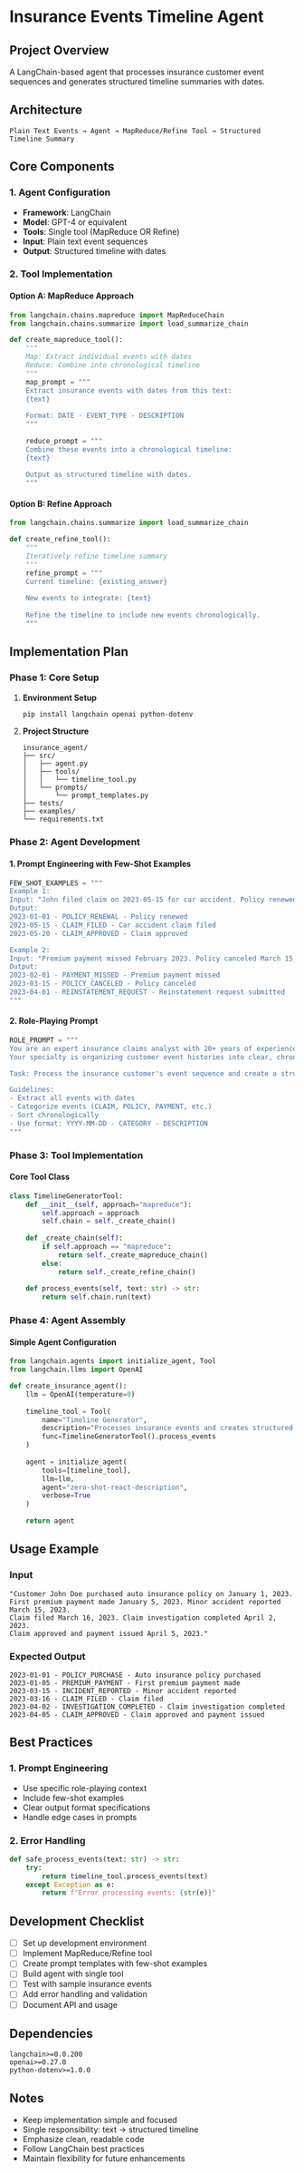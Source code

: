 # Insurance Events Timeline Agent

## Project Overview

A LangChain-based agent that processes insurance customer event sequences and generates structured timeline summaries with dates.

## Architecture

```
Plain Text Events → Agent → MapReduce/Refine Tool → Structured Timeline Summary
```

## Core Components

### 1. Agent Configuration
- **Framework**: LangChain
- **Model**: GPT-4 or equivalent
- **Tools**: Single tool (MapReduce OR Refine)
- **Input**: Plain text event sequences
- **Output**: Structured timeline with dates

### 2. Tool Implementation

#### Option A: MapReduce Approach
```python
from langchain.chains.mapreduce import MapReduceChain
from langchain.chains.summarize import load_summarize_chain

def create_mapreduce_tool():
    """
    Map: Extract individual events with dates
    Reduce: Combine into chronological timeline
    """
    map_prompt = """
    Extract insurance events with dates from this text:
    {text}
    
    Format: DATE - EVENT_TYPE - DESCRIPTION
    """
    
    reduce_prompt = """
    Combine these events into a chronological timeline:
    {text}
    
    Output as structured timeline with dates.
    """
```

#### Option B: Refine Approach
```python
from langchain.chains.summarize import load_summarize_chain

def create_refine_tool():
    """
    Iteratively refine timeline summary
    """
    refine_prompt = """
    Current timeline: {existing_answer}
    
    New events to integrate: {text}
    
    Refine the timeline to include new events chronologically.
    """
```

## Implementation Plan

### Phase 1: Core Setup
1. **Environment Setup**
   ```bash
   pip install langchain openai python-dotenv
   ```

2. **Project Structure**
   ```
   insurance_agent/
   ├── src/
   │   ├── agent.py
   │   ├── tools/
   │   │   └── timeline_tool.py
   │   └── prompts/
   │       └── prompt_templates.py
   ├── tests/
   ├── examples/
   └── requirements.txt
   ```

### Phase 2: Agent Development

#### 1. Prompt Engineering with Few-Shot Examples
```python
FEW_SHOT_EXAMPLES = """
Example 1:
Input: "John filed claim on 2023-05-15 for car accident. Policy renewed 2023-01-01. Claim approved 2023-05-20."
Output:
2023-01-01 - POLICY_RENEWAL - Policy renewed
2023-05-15 - CLAIM_FILED - Car accident claim filed
2023-05-20 - CLAIM_APPROVED - Claim approved

Example 2:
Input: "Premium payment missed February 2023. Policy canceled March 15, 2023. Reinstatement request April 1, 2023."
Output:
2023-02-01 - PAYMENT_MISSED - Premium payment missed
2023-03-15 - POLICY_CANCELED - Policy canceled
2023-04-01 - REINSTATEMENT_REQUEST - Reinstatement request submitted
"""
```

#### 2. Role-Playing Prompt
```python
ROLE_PROMPT = """
You are an expert insurance claims analyst with 20+ years of experience.
Your specialty is organizing customer event histories into clear, chronological timelines.

Task: Process the insurance customer's event sequence and create a structured timeline.

Guidelines:
- Extract all events with dates
- Categorize events (CLAIM, POLICY, PAYMENT, etc.)
- Sort chronologically
- Use format: YYYY-MM-DD - CATEGORY - DESCRIPTION
"""
```

### Phase 3: Tool Implementation

#### Core Tool Class
```python
class TimelineGeneratorTool:
    def __init__(self, approach="mapreduce"):
        self.approach = approach
        self.chain = self._create_chain()
    
    def _create_chain(self):
        if self.approach == "mapreduce":
            return self._create_mapreduce_chain()
        else:
            return self._create_refine_chain()
    
    def process_events(self, text: str) -> str:
        return self.chain.run(text)
```

### Phase 4: Agent Assembly

#### Simple Agent Configuration
```python
from langchain.agents import initialize_agent, Tool
from langchain.llms import OpenAI

def create_insurance_agent():
    llm = OpenAI(temperature=0)
    
    timeline_tool = Tool(
        name="Timeline Generator",
        description="Processes insurance events and creates structured timeline",
        func=TimelineGeneratorTool().process_events
    )
    
    agent = initialize_agent(
        tools=[timeline_tool],
        llm=llm,
        agent="zero-shot-react-description",
        verbose=True
    )
    
    return agent
```

## Usage Example

### Input
```
"Customer John Doe purchased auto insurance policy on January 1, 2023. 
First premium payment made January 5, 2023. Minor accident reported March 15, 2023. 
Claim filed March 16, 2023. Claim investigation completed April 2, 2023. 
Claim approved and payment issued April 5, 2023."
```

### Expected Output
```
2023-01-01 - POLICY_PURCHASE - Auto insurance policy purchased
2023-01-05 - PREMIUM_PAYMENT - First premium payment made
2023-03-15 - INCIDENT_REPORTED - Minor accident reported
2023-03-16 - CLAIM_FILED - Claim filed
2023-04-02 - INVESTIGATION_COMPLETED - Claim investigation completed
2023-04-05 - CLAIM_APPROVED - Claim approved and payment issued
```

## Best Practices

### 1. Prompt Engineering
- Use specific role-playing context
- Include few-shot examples
- Clear output format specifications
- Handle edge cases in prompts

### 2. Error Handling
```python
def safe_process_events(text: str) -> str:
    try:
        return timeline_tool.process_events(text)
    except Exception as e:
        return f"Error processing events: {str(e)}"
```

## Development Checklist

- [ ] Set up development environment
- [ ] Implement MapReduce/Refine tool
- [ ] Create prompt templates with few-shot examples
- [ ] Build agent with single tool
- [ ] Test with sample insurance events
- [ ] Add error handling and validation
- [ ] Document API and usage

## Dependencies

```
langchain>=0.0.200
openai>=0.27.0
python-dotenv>=1.0.0
```

## Notes

- Keep implementation simple and focused
- Single responsibility: text → structured timeline
- Emphasize clean, readable code
- Follow LangChain best practices
- Maintain flexibility for future enhancements